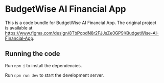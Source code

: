 
  # BudgetWise AI Financial App

  This is a code bundle for BudgetWise AI Financial App. The original project is available at https://www.figma.com/design/8TbPcpdN8r2FJJsZe0GP9I/BudgetWise-AI-Financial-App.

  ## Running the code

  Run `npm i` to install the dependencies.

  Run `npm run dev` to start the development server.
  